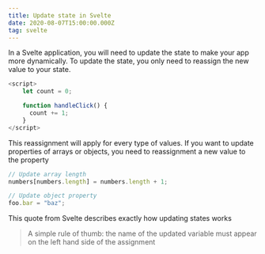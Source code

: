 ```yaml
---
title: Update state in Svelte
date: 2020-08-07T15:00:00.000Z
tag: svelte
---
```


In a Svelte application, you will need to update the state to make your app more dynamically. To update the state, you only need to reassign the new value to your state.

```javascript
<script>
	let count = 0;

	function handleClick() {
      count += 1;
	}
</script>
```

This reassignment will apply for every type of values. If you want to update properties of arrays or objects, you need to reassignment a new value to the property

```javascript
// Update array length
numbers[numbers.length] = numbers.length + 1;

// Update object property
foo.bar = "baz";
```

This quote from Svelte describes exactly how updating states works

> A simple rule of thumb: the name of the updated variable must appear on the left hand side of the assignment
